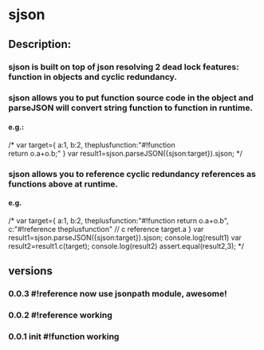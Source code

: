 # sjson

## Description:
### sjson is built on top of json resolving 2 dead lock features: function in objects and cyclic redundancy.
### sjson allows you to put function source code in the object and parseJSON will convert string function to function in runtime.
#### e.g.:   
/*
  var target={
    a:1,
    b:2,
    theplusfunction:"#!function \
    return o.a+o.b;"
  }
  var result1=sjson.parseJSON({sjson:target}).sjson;
*/

### sjson allows you to reference cyclic redundancy references as functions above at runtime.
#### e.g.
/*
var target={
  a:1,
  b:2,
  theplusfunction:"#!function return o.a+o.b",
  c:"#!reference theplusfunction"   // c reference target.a
}
var result1=sjson.parseJSON({sjson:target}).sjson;
console.log(result1)
var result2=result1.c(target);
console.log(result2)
assert.equal(result2,3);
*/

## versions
### 0.0.3 #!reference now use jsonpath module, awesome!
### 0.0.2 #!reference working
### 0.0.1 init  #!function working
